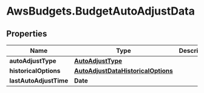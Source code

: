 # AwsBudgets.BudgetAutoAdjustData

## Properties

Name | Type | Description | Notes
------------ | ------------- | ------------- | -------------
**autoAdjustType** | [**AutoAdjustType**](AutoAdjustType.md) |  | 
**historicalOptions** | [**AutoAdjustDataHistoricalOptions**](AutoAdjustDataHistoricalOptions.md) |  | [optional] 
**lastAutoAdjustTime** | **Date** |  | [optional] 


